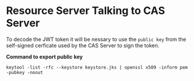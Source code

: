 # Resource Server Talking to CAS Server

To decode the JWT token it will be nessary to use the `public key` from the self-signed
cerficate used by the CAS Server to sign the token.

**Command to export public key**

```
keytool -list -rfc --keystore keystore.jks | openssl x509 -inform pem -pubkey -noout
```
